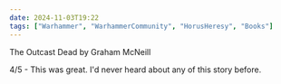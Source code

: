 ```yaml
---
date: 2024-11-03T19:22
tags: ["Warhammer", "WarhammerCommunity", "HorusHeresy", "Books"]
---
```

The Outcast Dead by Graham McNeill

4/5 - This was great. I'd never heard about any of this story before.
